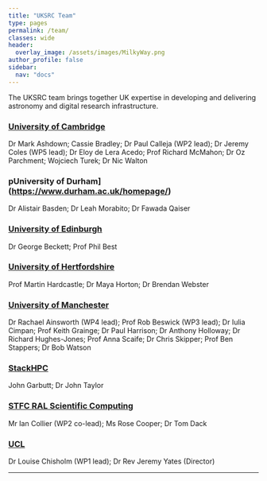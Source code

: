 ```yaml
---
title: "UKSRC Team"
type: pages
permalink: /team/
classes: wide
header:
  overlay_image: /assets/images/MilkyWay.png
author_profile: false
sidebar: 
  nav: "docs"
---
```

The UKSRC team brings together UK expertise in developing and delivering astronomy and digital research infrastructure.

### [University of Cambridge](https://www.cam.ac.uk/) ###
Dr Mark Ashdown; Cassie Bradley; Dr Paul Calleja (WP2 lead); Dr Jeremy Coles (WP5 lead); Dr Eloy de Lera Acedo; Prof Richard McMahon; Dr Oz Parchment; Wojciech Turek; Dr Nic Walton
### pUniversity of Durham](https://www.durham.ac.uk/homepage/) ### 
Dr Alistair Basden; Dr Leah Morabito; Dr Fawada Qaiser
### [University of Edinburgh](https://www.ed.ac.uk/) ### 
Dr George Beckett; Prof Phil Best  
### [University of Hertfordshire](https://www.herts.ac.uk/)  ###
Prof Martin Hardcastle;  Dr Maya Horton; Dr Brendan Webster
### [University of Manchester](https://www.manchester.ac.uk/) ###
Dr Rachael Ainsworth (WP4 lead); Prof Rob Beswick (WP3 lead);  Dr Iulia Cimpan; Prof Keith Grainge;  Dr Paul Harrison; Dr Anthony Holloway; Dr Richard Hughes-Jones; Prof Anna Scaife; Dr Chris Skipper; Prof Ben Stappers; Dr Bob Watson 
### [StackHPC](https://www.stackhpc.com/) ###
John Garbutt; Dr John Taylor
### [STFC RAL Scientific Computing](https://www.scd.stfc.ac.uk/Pages/home.aspx) ###
Mr Ian Collier (WP2 co-lead); Ms Rose Cooper; Dr Tom Dack 
### [UCL](https://www.ucl.ac.uk/) ###
Dr Louise Chisholm (WP1 lead); Dr Rev Jeremy Yates (Director) 
  
---

